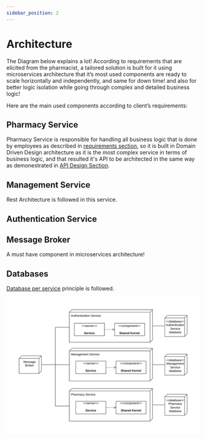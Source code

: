 ```yaml
---
sidebar_position: 2
---
```


# Architecture

The Diagram below explains a lot! According to requirements that are elicited from the pharmacist, a tailored solution is built for it using microservices architecture that it’s most used components are ready to scale horizontally and independently, and same for down time! and also for better logic isolation while going through complex and detailed business logic!

Here are the main used components according to client’s requirements:

## Pharmacy Service

Pharmacy Service is responsible for handling all business logic that is done by employees as described in [requirements section](../intro.md#user-storiesfeatures), so it is built in Domain Driven Design architecture as it is the most complex service in terms of business logic, and that resulted it's API to be architected in the same way as demonestrated in [API Design Section](./apiDocumentation).
    
## Management Service

Rest Architecture is followed in this service.
    
## Authentication Service
    
## Message Broker

A must have component in microservices architecture!
    
## Databases
    
[Database per service](https://microservices.io/patterns/data/database-per-service.html) principle is followed.

![Deployment Diagram](./DeploymentDiagram.svg)